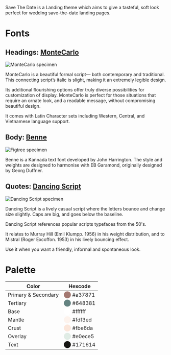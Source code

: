 Save The Date is a Landing theme which aims to give a tasteful, soft look perfect for wedding save-the-date landing pages.

# Fonts

## Headings: [MonteCarlo](https://fonts.google.com/specimen/MonteCarlo)

![MonteCarlo specimen](https://online-fonts.com/fonts/MonteCarlo/preview.png)

MonteCarlo is a beautiful formal script— both contemporary and traditional. This connecting script’s italic is slight, making it an extremely legible design.

Its additional flourishing options offer truly diverse possibilities for customization of display. MonteCarlo is perfect for those situations that require an ornate look, and a readable message, without compromising beautiful design.

It comes with Latin Character sets including Western, Central, and Vietnamese language support.

## Body: [Benne](https://fonts.google.com/specimen/Benne)

![Figtree specimen](https://online-fonts.com/fonts/benne/preview.png)

Benne is a Kannada text font developed by John Harrington. The style and weights are designed to harmonise with EB Garamond, originally designed by Georg Duffner.

## Quotes: [Dancing Script](https://fonts.google.com/specimen/Dancing+Script)

![Dancing Script specimen](https://online-fonts.com/fonts/dancing-script/preview.png)

Dancing Script is a lively casual script where the letters bounce and change size slightly. Caps are big, and goes below the baseline.

Dancing Script references popular scripts typefaces from the 50's.

It relates to Murray Hill (Emil Klumpp. 1956) in his weight distribution, and to Mistral (Roger Excoffon. 1953) in his lively bouncing effect.

Use it when you want a friendly, informal and spontaneous look.

# Palette

| Color | Hexcode |
| --- | --- |
| Primary & Secondary | <b style="color:#a37871">⬤</b> #a37871 |
| Tertiary | <b style="color:#648381">⬤</b> #648381 |
| Base | <b style="color:#ffffff">⬤</b> #ffffff |
| Mantle | <b style="color:#fdf3ed">⬤</b> #fdf3ed |
| Crust | <b style="color:#fbe6da">⬤</b> #fbe6da |
| Overlay | <b style="color:#e0ece5">⬤</b> #e0ece5 |
| Text | <b style="color:#171614">⬤</b> #171614 |
